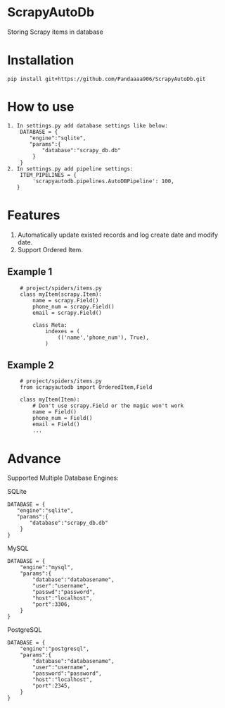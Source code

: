 ScrapyAutoDb
============
Storing Scrapy items in database

Installation
============
    pip install git+https://github.com/Pandaaaa906/ScrapyAutoDb.git

How to use
======
	1. In settings.py add database settings like below:
        DATABASE = {
           "engine":"sqlite",
           "params":{
               "database":"scrapy_db.db"
            }
        }
	2. In settings.py add pipeline settings:
	    ITEM_PIPELINES = {
	    	'scrapyautodb.pipelines.AutoDBPipeline': 100,
       }
Features
======
1. Automatically update existed records and log create date and modify date.
2. Support Ordered Item.

Example 1
---------
        # project/spiders/items.py
        class myItem(scrapy.Item):
            name = scrapy.Field()
            phone_num = scrapy.Field()
            email = scrapy.Field()

            class Meta:
                indexes = (
                    (('name','phone_num'), True),
                )

Example 2
---------
        # project/spiders/items.py
        from scrapyautodb import OrderedItem,Field

        class myItem(Item):
            # Don't use scrapy.Field or the magic won't work
            name = Field()
            phone_num = Field()
            email = Field()
            ...


Advance
=======
Supported Multiple Database Engines:

SQLite

    DATABASE = {
       "engine":"sqlite",
       "params":{
           "database":"scrapy_db.db"
        }
    }

MySQL

    DATABASE = {
        "engine":"mysql",
        "params":{
            "database":"databasename",
            "user":"username",
            "passwd":"password",
            "host":"localhost",
            "port":3306,
        }
    }

PostgreSQL

    DATABASE = {
        "engine":"postgresql",
        "params":{
            "database":"databasename",
            "user":"username",
            "password":"password",
            "host":"localhost",
            "port":2345,
        }
    }